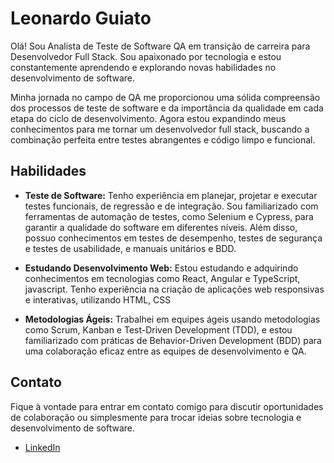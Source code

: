 # Leonardo Guiato



Olá! Sou  Analista de Teste de Software QA em transição de carreira para Desenvolvedor Full Stack. Sou apaixonado por tecnologia e estou constantemente aprendendo e explorando novas habilidades no desenvolvimento de software.

Minha jornada no campo de QA me proporcionou uma sólida compreensão dos processos de teste de software e da importância da qualidade em cada etapa do ciclo de desenvolvimento. Agora estou expandindo meus conhecimentos para me tornar um desenvolvedor full stack, buscando a combinação perfeita entre testes abrangentes e código limpo e funcional.

## Habilidades

- **Teste de Software:** Tenho experiência em planejar, projetar e executar testes funcionais, de regressão e de integração. Sou familiarizado com ferramentas de automação de testes, como Selenium e Cypress, para garantir a qualidade do software em diferentes níveis. Além disso, possuo conhecimentos em testes de desempenho, testes de segurança e testes de usabilidade, e manuais unitários e BDD.

- **Estudando Desenvolvimento Web:** Estou estudando e adquirindo conhecimentos em tecnologias como React, Angular e TypeScript, javascript. Tenho experiência na criação de aplicações web responsivas e interativas, utilizando HTML, CSS


- **Metodologias Ágeis:** Trabalhei em equipes ágeis usando metodologias como Scrum, Kanban e Test-Driven Development (TDD), e estou familiarizado com práticas de Behavior-Driven Development (BDD) para uma colaboração eficaz entre as equipes de desenvolvimento e QA.





## Contato

Fique à vontade para entrar em contato comigo para discutir oportunidades de colaboração ou simplesmente para trocar ideias sobre tecnologia e desenvolvimento de software.
  
- [LinkedIn](https://www.linkedin.com/in/leonardo-guiato-062438267/)

